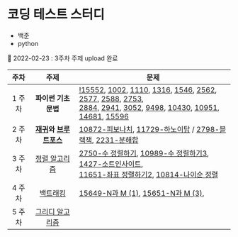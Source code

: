 # 코딩 테스트 스터디

- 백준
- python

🚀 2022-02-23 : 3주차 주제 upload 완료

|주차|주제|문제|
|:---:|:---:|---|
|1 주차| <strong>파이썬 기초 문법</strong> | [!15552](src/!15552.py), [1002](src/1002.py), [1110](src/1110.py), [1316](src/1316.py), [1546](src/1546.py), [2562](src/2562.py), [2577](src/2577.py), [2588](src/2588.py), [2753](src/2753.py),<br>[2884](src/2884.py), [2941](src/2941.py), [3052](src/3052.py), [9498](src/9498.py), [10430](1src/0430.py), [10951](src/10951.py), [14681](src/14681.py), [15596](src/15596.py)|
|2 주차| <strong>[재귀](https://jangbageum.tistory.com/14)와 [브루트포스](https://jangbageum.tistory.com/15)</strong> | [10872-피보나치](src/10872.py), [11729-하노이탑](src/11729.py) / [2798-블랙잭](src/2798.py), [2231-분해합](src/2231.py)|
|3 주차|[정렬 알고리즘](https://jangbageum.tistory.com/16)|[2750-수 정렬하기](src/2750.py), [10989-수 정렬하기3](src/10989.py), [1427-소트인사이트](src/1427.py),<br>[11651-좌표 정렬하기2](src/11651.py), [10814-나이순 정렬](src/10814.py)|
|4 주차|[백트래킹](https://jangbageum.tistory.com/18)|[15649-N과 M (1)](src/15649.py), [15651-N과 M (3)](src/15651.py), |
|5 주차|[그리디 알고리즘](https://jangbageum.tistory.com/19)|

